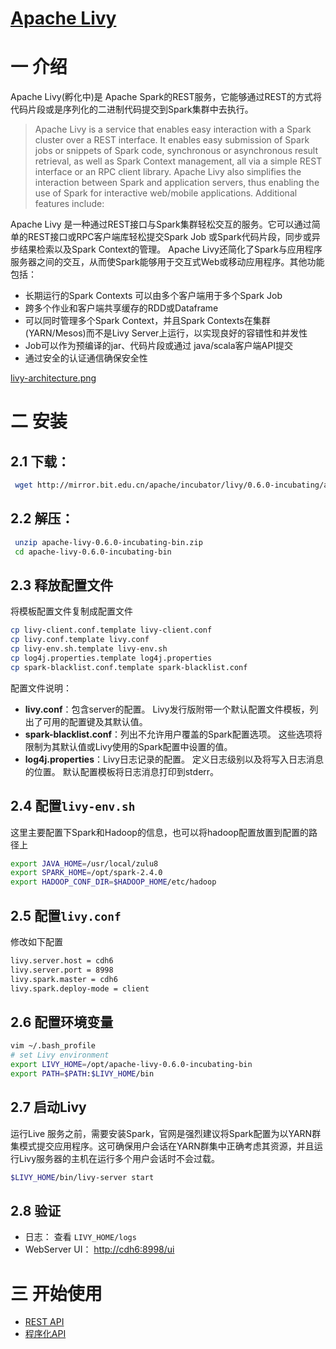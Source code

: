 [Apache Livy](http://livy.incubator.apache.org/)
==========

# 一 介绍
Apache Livy(孵化中)是 Apache Spark的REST服务，它能够通过REST的方式将代码片段或是序列化的二进制代码提交到Spark集群中去执行。

> Apache Livy is a service that enables easy interaction with a Spark cluster over a REST interface. It enables easy submission of Spark jobs or snippets of Spark code, synchronous or asynchronous result retrieval, as well as Spark Context management, all via a simple REST interface or an RPC client library. Apache Livy also simplifies the interaction between Spark and application servers, thus enabling the use of Spark for interactive web/mobile applications. Additional features include:

Apache Livy 是一种通过REST接口与Spark集群轻松交互的服务。它可以通过简单的REST接口或RPC客户端库轻松提交Spark Job 或Spark代码片段，同步或异步结果检索以及Spark Context的管理。 
Apache Livy还简化了Spark与应用程序服务器之间的交互，从而使Spark能够用于交互式Web或移动应用程序。其他功能包括：
* 长期运行的Spark Contexts 可以由多个客户端用于多个Spark Job
* 跨多个作业和客户端共享缓存的RDD或Dataframe
* 可以同时管理多个Spark Context，并且Spark Contexts在集群(YARN/Mesos)而不是Livy Server上运行，以实现良好的容错性和并发性
* Job可以作为预编译的jar、代码片段或通过 java/scala客户端API提交
* 通过安全的认证通信确保安全性

[livy-architecture.png](http://livy.incubator.apache.org./assets/images/livy-architecture.png)

# 二 安装
## 2.1 下载： 
```bash
 wget http://mirror.bit.edu.cn/apache/incubator/livy/0.6.0-incubating/apache-livy-0.6.0-incubating-bin.zip
```

## 2.2 解压：
```bash
 unzip apache-livy-0.6.0-incubating-bin.zip
 cd apache-livy-0.6.0-incubating-bin
```

## 2.3 释放配置文件
将模板配置文件复制成配置文件
```bash
cp livy-client.conf.template livy-client.conf
cp livy.conf.template livy.conf
cp livy-env.sh.template livy-env.sh
cp log4j.properties.template log4j.properties
cp spark-blacklist.conf.template spark-blacklist.conf
```

配置文件说明：
* **livy.conf**：包含server的配置。 Livy发行版附带一个默认配置文件模板，列出了可用的配置键及其默认值。
* **spark-blacklist.conf**：列出不允许用户覆盖的Spark配置选项。 这些选项将限制为其默认值或Livy使用的Spark配置中设置的值。
* **log4j.properties**：Livy日志记录的配置。 定义日志级别以及将写入日志消息的位置。 默认配置模板将日志消息打印到stderr。

## 2.4 配置`livy-env.sh`
这里主要配置下Spark和Hadoop的信息，也可以将hadoop配置放置到配置的路径上
```bash
export JAVA_HOME=/usr/local/zulu8
export SPARK_HOME=/opt/spark-2.4.0
export HADOOP_CONF_DIR=$HADOOP_HOME/etc/hadoop
```

## 2.5 配置`livy.conf`
修改如下配置
```bash
livy.server.host = cdh6
livy.server.port = 8998
livy.spark.master = cdh6
livy.spark.deploy-mode = client
```

## 2.6 配置环境变量
```bash
vim ~/.bash_profile
# set Livy environment
export LIVY_HOME=/opt/apache-livy-0.6.0-incubating-bin
export PATH=$PATH:$LIVY_HOME/bin

```


## 2.7 启动Livy
运行Live 服务之前，需要安装Spark，官网是强烈建议将Spark配置为以YARN群集模式提交应用程序。这可确保用户会话在YARN群集中正确考虑其资源，并且运行Livy服务器的主机在运行多个用户会话时不会过载。
                      
```bash
$LIVY_HOME/bin/livy-server start
```

## 2.8 验证
* 日志： 查看 `LIVY_HOME/logs`
* WebServer UI： [http://cdh6:8998/ui](http://cdh6:8998)


# 三 开始使用
* [REST API](http://livy.incubator.apache.org/docs/latest/rest-api.html)
* [程序化API](http://livy.incubator.apache.org/docs/latest/programmatic-api.html)


